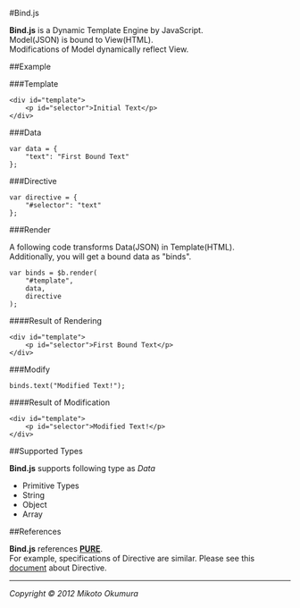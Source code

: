 #Bind.js


__Bind.js__ is a Dynamic Template Engine by JavaScript.  
Model(JSON) is bound to View(HTML).  
Modifications of Model dynamically reflect View.


##Example

###Template

	<div id="template">
		<p id="selector">Initial Text</p>
	</div>
	

###Data

	var data = {
		"text": "First Bound Text"
	};


###Directive

	var directive = {
		"#selector": "text"
	};


###Render

A following code transforms Data(JSON) in Template(HTML).  
Additionally, you will get a bound data as "binds".

	var binds = $b.render(
		"#template",
		data,
		directive
	);

####Result of Rendering

	<div id="template">
		<p id="selector">First Bound Text</p>
	</div>


###Modify

    binds.text("Modified Text!");

####Result of Modification

	<div id="template">
		<p id="selector">Modified Text!</p>
	</div>


##Supported Types

__Bind.js__ supports following type as _Data_

- Primitive Types
- String
- Object
- Array


##References

__Bind.js__ references [__PURE__](http://beebole.com/pure/).  
For example, specifications of Directive are similar.
Please see this [document](http://beebole.com/pure/documentation/what-is-a-directive/) about Directive.

---

_Copyright &copy; 2012 Mikoto Okumura_
